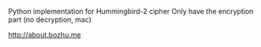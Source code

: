 Python implementation for Hummingbird-2 cipher
Only have the encryption part (no decryption, mac)

http://about.bozhu.me

